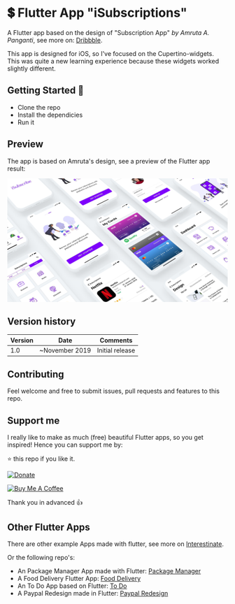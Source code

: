 # 💲 Flutter App "iSubscriptions"

A Flutter app based on the design of "Subscription App" *by Amruta A. Panganti*, see more on: [Dribbble](https://dribbble.com/shots/5454871-Subscription-App-Freebie-UI-Kit).

This app is designed for iOS, so I've focused on the Cupertino-widgets. This was quite a new learning experience because these widgets worked slightly different.

## Getting Started 🚀

- Clone the repo
- Install the dependicies
- Run it

## Preview

The app is based on Amruta's design, see a preview of the Flutter app result:

![App preview](doc/iSubscribePreviewWidth.png)

## Version history

| Version |       Date         |             Comments             |
| ------- | ------------------ | -------------------------------- |
| 1.0     | ~November 2019    | Initial release                  |

## Contributing

Feel welcome and free to submit issues, pull requests and features to this repo.

## Support me

I really like to make as much (free) beautiful Flutter apps, so you get inspired!
Hence you can support me by:

⭐️ this repo if you like it.

[![Donate](https://img.shields.io/badge/Donate-PayPal-green.svg)](https://paypal.me/jwalhout?locale.x=nl_NL)

<a href="https://www.buymeacoffee.com/bushjopie" target="_blank"><img src="https://www.buymeacoffee.com/assets/img/custom_images/orange_img.png" alt="Buy Me A Coffee" style="height: auto !important;width: auto !important;" ></a>

Thank you in advanced 👍

## Other Flutter Apps

There are other example Apps made with flutter, see more on [Interestinate](https://interestinate.com).

Or the following repo's:
- An Package Manager App made with Flutter: [Package Manager](https://github.com/LiveLikeCounter/Flutter-Package-Manager)
- A Food Delivery Flutter App: [Food Delivery](https://github.com/LiveLikeCounter/Flutter-Food-Delivery)
- An To Do App based on Flutter: [To Do](https://github.com/LiveLikeCounter/Flutter-Todolist)
- A Paypal Redesign made in Flutter: [Paypal Redesign](https://github.com/LiveLikeCounter/Flutter-Paypal-Redesign)

